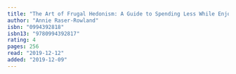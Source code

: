 ```yaml
---
title: "The Art of Frugal Hedonism: A Guide to Spending Less While Enjoying Everything More"
author: "Annie Raser-Rowland"
isbn: "0994392818"
isbn13: "9780994392817"
rating: 4
pages: 256
read: "2019-12-12"
added: "2019-12-09"
---
```


